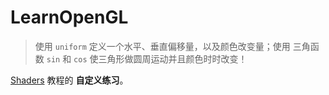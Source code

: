 # LearnOpenGL

> 使用 `uniform` 定义一个水平、垂直偏移量，以及颜色改变量；使用 三角函数 `sin` 和 `cos` 使三角形做圆周运动并且颜色时时改变！

[Shaders](https://learnopengl.com/#!Getting-started/Shaders) 教程的 **自定义练习**。